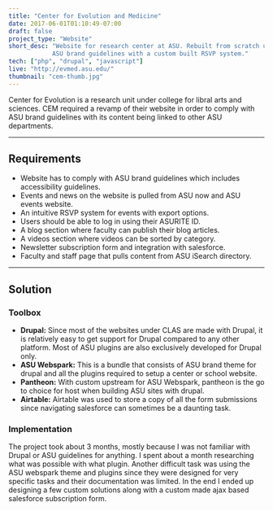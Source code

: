 ```yaml
---
title: "Center for Evolution and Medicine"
date: 2017-06-01T01:10:49-07:00
draft: false
project_type: "Website"
short_desc: "Website for research center at ASU. Rebuilt from scratch using drupal and
            ASU brand guidelines with a custom built RSVP system."
tech: ["php", "drupal", "javascript"]
live: "http://evmed.asu.edu/"
thumbnail: "cem-thumb.jpg"
---
```


Center for Evolution is a research unit under college for libral arts and sciences. CEM required a revamp of their website in order to comply with ASU brand guidelines with its content being linked to other ASU departments.

---

## Requirements
* Website has to comply with ASU brand guidelines which includes accessibility guidelines.
* Events and news on the website is pulled from ASU now and ASU events website.
* An intuitive RSVP system for events with export options.
* Users should be able to log in using their ASURITE ID.
* A blog section where faculty can publish their blog articles.
* A videos section where videos can be sorted by category.
* Newsletter subscription form and integration with salesforce.
* Faculty and staff page that pulls content from ASU iSearch directory.

---

## Solution
### Toolbox

* **Drupal:** Since most of the websites under CLAS are made with Drupal, it is relatively easy to get support for Drupal compared to any other platform. Most of ASU plugins are also exclusively developed for Drupal only.
* **ASU Webspark:** This is a bundle that consists of ASU brand theme for drupal and all the plugins required to setup a center or school website.
* **Pantheon:** With custom upstream for ASU Webspark, pantheon is the go to choice for host when building ASU sites with drupal.
* **Airtable:** Airtable was used to store a copy of all the form submissions since navigating salesforce can sometimes be a daunting task.

### Implementation

The project took about 3 months, mostly because I was not familiar with Drupal or ASU guidelines for anything. I spent about a month researching what was possible with what plugin. Another difficult task was using the ASU webspark theme and plugins since they were designed for very specific tasks and their documentation was limited. In the end I ended up designing a few custom solutions along with a custom made ajax based salesforce subscription form.

